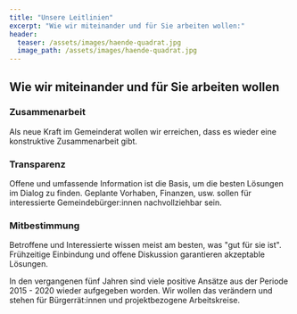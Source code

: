 ```yaml
---
title: "Unsere Leitlinien" 
excerpt: "Wie wir miteinander und für Sie arbeiten wollen:"
header:
  teaser: /assets/images/haende-quadrat.jpg 
  image_path: /assets/images/haende-quadrat.jpg  
---
```


## Wie wir miteinander und für Sie arbeiten wollen  

### Zusammenarbeit

Als neue Kraft im Gemeinderat wollen wir erreichen, dass es wieder eine konstruktive Zusammenarbeit gibt.

### Transparenz

Offene und umfassende Information ist die Basis, um die besten Lösungen im Dialog zu finden. Geplante Vorhaben, Finanzen, usw. sollen für interessierte Gemeindebürger:innen nachvollziehbar sein.

### Mitbestimmung  

Betroffene und Interessierte wissen meist am besten, was "gut für sie ist". Frühzeitige Einbindung und offene Diskussion garantieren akzeptable Lösungen.  

In den vergangenen fünf Jahren sind viele positive Ansätze aus der Periode 2015 - 2020 wieder aufgegeben worden. Wir wollen das verändern und stehen für Bürgerrät:innen und projektbezogene Arbeitskreise.  

